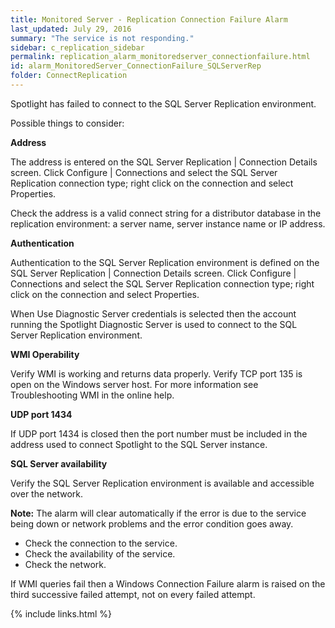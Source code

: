 ```yaml
---
title: ﻿Monitored Server - Replication Connection Failure Alarm
last_updated: July 29, 2016
summary: "The service is not responding."
sidebar: c_replication_sidebar
permalink: replication_alarm_monitoredserver_connectionfailure.html
id: alarm_MonitoredServer_ConnectionFailure_SQLServerRep
folder: ConnectReplication
---
```





<p>Spotlight has failed to connect to the SQL Server Replication environment.</p>

<p>Possible things to consider:</p>

<p><b>Address</b></p>
<p>The address is entered on the SQL Server Replication | Connection Details screen. Click Configure | Connections and select the SQL Server Replication connection type; right click on the connection and select Properties.</p>
<p>Check the address is a valid connect string for a distributor database in the replication environment: a server name, server instance name or IP address.</p>

  <p><b>Authentication</b></p>
  <p>Authentication to the SQL Server Replication environment is defined on the SQL Server Replication | Connection Details screen. Click Configure | Connections and select the SQL Server Replication connection type; right click on the connection and select Properties.</p>

  <p>When Use Diagnostic Server credentials is selected then the account running the Spotlight Diagnostic Server is used to connect to the SQL Server Replication environment.</p>

  <p><b>WMI Operability</b></p>
  <p>Verify WMI is working and returns data properly. Verify TCP port 135 is open on the Windows server host. For more information see Troubleshooting WMI in the online help.</p>

  <p><b>UDP port 1434</b></p>
  <p>If UDP port 1434 is closed then the port number must be included in the address used to connect Spotlight to the SQL Server instance.</p>

  <p><b>SQL Server availability</b></p>
  <p>Verify the SQL Server Replication environment is available and accessible over the network.</p>


<p><strong>Note:</strong> The alarm will clear automatically if the error is due to the service being down or network problems and the error condition goes away.</p>


* Check the connection to the service.
* Check the availability of the service.
* Check the network.

If WMI queries fail then a Windows Connection Failure alarm is raised on the third successive failed attempt, not on every failed attempt.


{% include links.html %}
